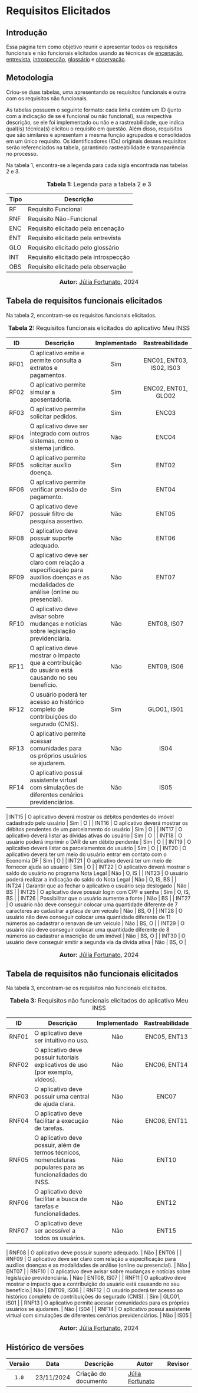 # Requisitos Elicitados

## Introdução

Essa página tem como objetivo reunir e apresentar todos os requisitos funcionais e não funcionais elicitados usando as técnicas de [encenação](encenacao.md), [entrevista](entrevista.md), [introspecção](introspeccao.md), [glossário](glossario.md) e [observação](observacao.md).

## Metodologia

Criou-se duas tabelas, uma apresentando os requisitos funcionais e outra com os requisitos não funcionais. 

As tabelas possuem o seguinte formato: cada linha contém um ID (junto com a indicação de se é funcional ou não funcional), sua respectiva descrição, se ele foi implementado ou não e a rastreabilidade, que indica qual(is) técnica(s) elicitou o requisito em questão. Além disso, requisitos que são similares e apresentam a mesma função agrupados e consolidados em um único requisito. Os identificadores (IDs) originais desses requisitos serão referenciados na tabela, garantindo rastreabilidade e transparência no processo.

Na tabela 1, encontra-se a legenda para cada sigla encontrada nas tabelas 2 e 3.

<div align="center">
<font size="3"><p style="text-align: center"><b>Tabela 1:</b> Legenda para a tabela 2 e 3 </p></font>

<table>
  <thead>
    <tr>
        <th>Tipo</th>
        <th>Descrição</th>
    </tr>
  </thead>
  <tbody>
    <tr>
        <td>RF</td>
        <td>Requisito Funcional</td>
    </tr>
    <tr>
        <td>RNF</td>
        <td>Requisito Não-Funcional</td>
    </tr>
    <tr>
        <td>ENC</td>
        <td>Requisito elicitado pela encenação</td>
    </tr>
    <tr>
        <td>ENT</td>
        <td>Requisito elicitado pela entrevista</td>
    </tr>
    <tr>
        <td>GLO</td>
        <td>Requisito elicitado pelo glossário</td>
    </tr>
    <tr>
        <td>INT</td>
        <td>Requisito elicitado pela introspecção</td>
    </tr>
    <tr>
        <td>OBS</td>
        <td>Requisito elicitado pela observação</td>
    </tr>
  </tbody>
</table>

<font size="3"><p style="text-align: center"><b>Autor:</b> <a href="https://github.com/julia-fortunato">Júlia Fortunato</a>, 2024</p></font>
</div >

## Tabela de requisitos funcionais elicitados

Na tabela 2, encontram-se os requisitos funcionais elicitados.

<div align="center">
<font size="3"><p style="text-align: center"><b>Tabela 2:</b> Requisitos funcionais elicitados do aplicativo Meu INSS</p></font>
</div >

| ID    | Descrição                                                                            | Implementado | Rastreabilidade |
| :---: | ------------------------------------------------------------------------------------ | :----------: | :-------------: |
| RF01  | O aplicativo emite e permite consulta a extratos e pagamentos.                        | Sim          | ENC01, ENT03, IS02, IS03   |
| RF02  | O aplicativo permite simular a aposentadoria.                                         | Sim          | ENC02, ENT01, GLO02   |
| RF03  | O aplicativo permite solicitar pedidos.                                              | Sim          | ENC03           |
| RF04  | O aplicativo deve ser integrado com outros sistemas, como o sistema jurídico.         | Não          | ENC04          |
| RF05  | O aplicativo permite solicitar auxílio doença.                                        | Sim          |    ENT02       |
| RF06 | O aplicativo permite verificar previsão de pagamento.                                    | Sim          | ENT04      |
| RF07 | O aplicativo deve possuir filtro de pesquisa assertivo.                                  | Não          | ENT05         |
| RF08 | O aplicativo deve possuir suporte adequado.                                            | Não          | ENT06              |
| RF09 | O aplicativo deve ser claro com relação a especificação para auxílios doenças e as modalidades de análise (online ou presencial).                                                | Não          | ENT07               |
| RF10 | O aplicativo deve avisar sobre mudanças e notícias sobre legislação previdenciária.                      | Não          | ENT08, IS07               |
| RF11 | O aplicativo deve mostrar o impacto que a contribuição do usuário está causando no seu benefício.| Não          | ENT09, IS06               |
| RF12 | O usuário poderá ter acesso ao histórico completo de contribuições do segurado (CNIS).  | Sim          | GLO01, IS01             |
| RF13 | O aplicativo permite acessar comunidades para os próprios usuários se ajudarem.         | Não          | IS04               |
| RF14 | O aplicativo possui assistente virtual com simulações de diferentes cenários previdenciários.   | Não          | IS05              |

| INT15 | O aplicativo deverá mostrar os débitos pendentes do imóvel cadastrado pelo usuário   | Sim          | O               |
| INT16 | O aplicativo deverá mostrar os débitos pendentes de um parcelamento do usuário       | Sim          | O               |
| INT17 | O aplicativo deverá listar as dívidas ativas do usuário                              | Sim          | O               |
| INT18 | O usuário poderá imprimir o DAR de um débito pendente                                | Sim          | O               |
| INT19 | O aplicativo deverá listar os parcelamentos do usuário                               | Sim          | O               |
| INT20 | O aplicativo deverá ter um meio do usuário entrar em contato com o Economia DF       | Sim          | O               |
| INT21 | O aplicativo deverá ter um meio de fornecer ajuda ao usuário                         | Sim          | O               |
| INT22 | O aplicativo deverá mostrar o saldo do usuário no programa Nota Legal                | Não          | O, IS           |
| INT23 | O usuário poderá realizar a indicação do saldo do Nota Legal                         | Não          | O, IS, BS       |
| INT24 | Garantir que ao fechar o aplicativo o usuário seja deslogado                         | Não          | BS              |
| INT25 | O aplicativo deve possuir login com CPF e senha                                      | Sim          | O, IS, BS       |
| INT26 | Possibilitar que o usuário aumente a fonte                                           | Não          | BS              |
| INT27 | O usuário não deve conseguir colocar uma quantidade diferente de 7 caracteres ao cadastrar a placa de um veículo | Não | BS, O |
| INT28 | O usuário não deve conseguir colocar uma quantidade diferente de 11 números ao cadastrar o renavan de um veículo | Não | BS, O |
| INT29 | O usuário não deve conseguir colocar uma quantidade diferente de 8 números ao cadastrar a inscrição de um imóvel | Não | BS, O |
| INT30 | O usuário deve conseguir emitir a segunda via da dívida ativa                                                    | Não | BS, O |



<div align="center">
<font size="3"><p style="text-align: center"><b>Autor:</b> <a href="https://github.com/julia-fortunato">Júlia Fortunato</a>, 2024</p></font>
</div >

## Tabela de requisitos não funcionais elicitados

Na tabela 3, encontram-se os requisitos não funcionais elicitados.

<div align="center">
<font size="3"><p style="text-align: center"><b>Tabela 3:</b> Requisitos não funcionais elicitados do aplicativo Meu INSS</p></font>
</div >

| ID    | Descrição                                                                            | Implementado | Rastreabilidade |
| :---: | ------------------------------------------------------------------------------------ | :----------: | :-------------: |
| RNF01  | O aplicativo deve ser intuitivo no uso.                                             | Não          | ENC05, ENT13           |
| RNF02  | O aplicativo deve possuir tutoriais explicativos de uso (por exemplo, vídeos).      | Não          | ENC06, ENT14           |
| RNF03  | O aplicativo deve possuir uma central de ajuda clara.                               | Não          | ENC07           |
| RNF04  | O aplicativo deve facilitar a execução de tarefas.                                  | Não          | ENC08, ENT11          |
| RNF05  | O aplicativo deve possuir, além de termos técnicos, nomenclaturas populares para as funcionalidades do INSS.  | Não          |    ENT10       |
| RNF06  | O aplicativo deve facilitar a busca de tarefas e funcionalidades.                   | Não          | ENT12      |
| RNF07 | O aplicativo deve ser acessível a todos os usuários.                                  | Não          | ENT15         |


| RNF08 | O aplicativo deve possuir suporte adequado.                                            | Não          | ENT06              |
| RNF09 | O aplicativo deve ser claro com relação a especificação para auxílios doenças e as modalidades de análise (online ou presencial).                                                | Não          | ENT07               |
| RNF10 | O aplicativo deve avisar sobre mudanças e notícias sobre legislação previdenciária.                      | Não          | ENT08, IS07               |
| RNF11 | O aplicativo deve mostrar o impacto que a contribuição do usuário está causando no seu benefício.| Não          | ENT09, IS06               |
| RNF12 | O usuário poderá ter acesso ao histórico completo de contribuições do segurado (CNIS).  | Sim          | GLO01, IS01             |
| RNF13 | O aplicativo permite acessar comunidades para os próprios usuários se ajudarem.         | Não          | IS04               |
| RNF14 | O aplicativo possui assistente virtual com simulações de diferentes cenários previdenciários.   | Não          | IS05              |



<div align="center">
<font size="3"><p style="text-align: center"><b>Autor:</b> <a href="https://github.com/julia-fortunato">Júlia Fortunato</a>, 2024</p></font>
</div >


## Histórico de versões 

|Versão|Data|Descrição|Autor|Revisor|
|:----:|----|---------|-----|:-------:|
|`1.0`|23/11/2024|Criação do documento|[Júlia Fortunato](https://github.com/julia-fortunato)|[](https://github.com/)|